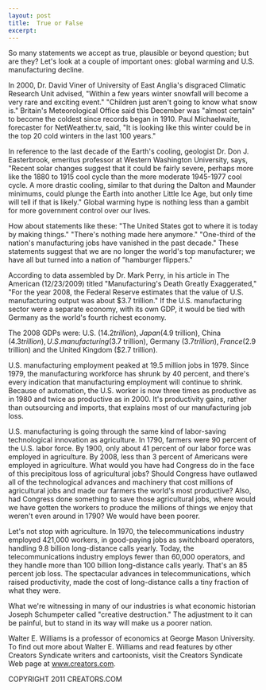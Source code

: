 ```yaml
---
layout: post
title:  True or False
excerpt:
---
```


So many statements we accept as true, plausible or beyond question; but are they? Let's look at a couple of important ones: global warming and U.S. manufacturing decline.

In 2000, Dr. David Viner of University of East Anglia's disgraced Climatic Research Unit advised, "Within a few years winter snowfall will become a very rare and exciting event." "Children just aren't going to know what snow is." Britain's Meteorological Office said this December was "almost certain" to become the coldest since records began in 1910. Paul Michaelwaite, forecaster for NetWeather.tv, said, "It is looking like this winter could be in the top 20 cold winters in the last 100 years."

In reference to the last decade of the Earth's cooling, geologist Dr. Don J. Easterbrook, emeritus professor at Western Washington University, says, "Recent solar changes suggest that it could be fairly severe, perhaps more like the 1880 to 1915 cool cycle than the more moderate 1945-1977 cool cycle. A more drastic cooling, similar to that during the Dalton and Maunder minimums, could plunge the Earth into another Little Ice Age, but only time will tell if that is likely." Global warming hype is nothing less than a gambit for more government control over our lives.

How about statements like these: "The United States got to where it is today by making things." "There's nothing made here anymore." "One-third of the nation's manufacturing jobs have vanished in the past decade." These statements suggest that we are no longer the world's top manufacturer; we have all but turned into a nation of "hamburger flippers." 

According to data assembled by Dr. Mark Perry, in his article in The American (12/23/2009) titled "Manufacturing's Death Greatly Exaggerated," "For the year 2008, the Federal Reserve estimates that the value of U.S. manufacturing output was about $3.7 trillion." If the U.S. manufacturing sector were a separate economy, with its own GDP, it would be tied with Germany as the world's fourth richest economy.

 The 2008 GDPs were: U.S. ($14.2 trillion), Japan ($4.9 trillion), China ($4.3 trillion), U.S. manufacturing ($3.7 trillion), Germany ($3.7 trillion), France ($2.9 trillion) and the United Kingdom ($2.7 trillion).

U.S. manufacturing employment peaked at 19.5 million jobs in 1979. Since 1979, the manufacturing workforce has shrunk by 40 percent, and there's every indication that manufacturing employment will continue to shrink. Because of automation, the U.S. worker is now three times as productive as in 1980 and twice as productive as in 2000. It's productivity gains, rather than outsourcing and imports, that explains most of our manufacturing job loss. 

U.S. manufacturing is going through the same kind of labor-saving technological innovation as agriculture. In 1790, farmers were 90 percent of the U.S. labor force. By 1900, only about 41 percent of our labor force was employed in agriculture. By 2008, less than 3 percent of Americans were employed in agriculture. What would you have had Congress do in the face of this precipitous loss of agricultural jobs? Should Congress have outlawed all of the technological advances and machinery that cost millions of agricultural jobs and made our farmers the world's most productive? Also, had Congress done something to save those agricultural jobs, where would we have gotten the workers to produce the millions of things we enjoy that weren't even around in 1790? We would have been poorer.

Let's not stop with agriculture. In 1970, the telecommunications industry employed 421,000 workers, in good-paying jobs as switchboard operators, handling 9.8 billion long-distance calls yearly. Today, the telecommunications industry employs fewer than 60,000 operators, and they handle more than 100 billion long-distance calls yearly. That's an 85 percent job loss. The spectacular advances in telecommunications, which raised productivity, made the cost of long-distance calls a tiny fraction of what they were.

What we're witnessing in many of our industries is what economic historian Joseph Schumpeter called "creative destruction." The adjustment to it can be painful, but to stand in its way will make us a poorer nation.

Walter E. Williams is a professor of economics at George Mason University. To find out more about Walter E. Williams and read features by other Creators Syndicate writers and cartoonists, visit the Creators Syndicate Web page at www.creators.com.

COPYRIGHT 2011 CREATORS.COM

